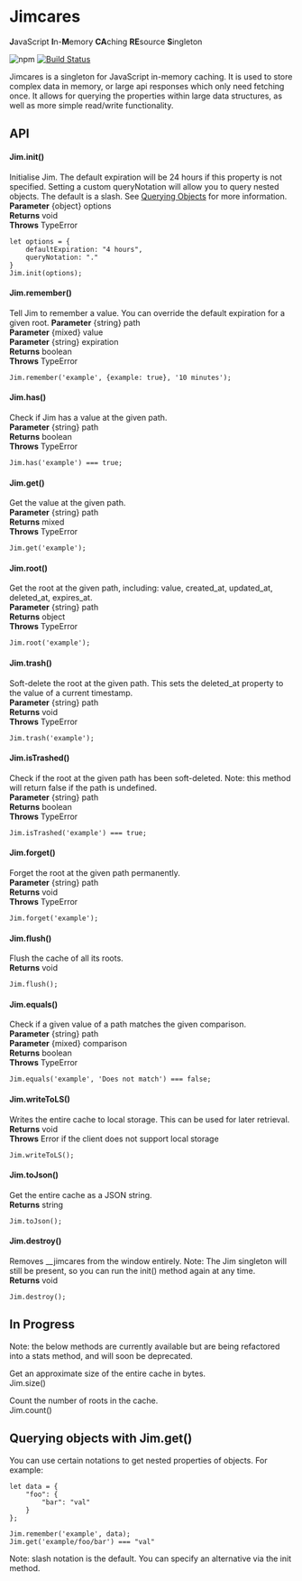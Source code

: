 # Jimcares

**J**avaScript **I**n-**M**emory **CA**ching **RE**source **S**ingleton

![npm](https://img.shields.io/npm/v/jimcares.svg)
[![Build Status](https://travis-ci.org/alexanderpharwood/jimcares.svg?branch=master)](https://travis-ci.org/alexanderpharwood/jimcares)  

Jimcares is a singleton for JavaScript in-memory caching. It is used to store complex data in memory, or large api responses which only need fetching once. It allows for querying the properties within large data structures, as well as more simple read/write functionality.


## API

#### Jim.init()
Initialise Jim. The default expiration will be 24 hours if this property is not specified. Setting a custom queryNotation will allow you to query nested objects. The default is a slash. See [Querying Objects](#querying_objects) for more information.  
**Parameter** {object} options  
**Returns** void  
**Throws** TypeError  
```
let options = {
	defaultExpiration: "4 hours",
	queryNotation: "."
}
Jim.init(options);
```

#### Jim.remember()
Tell Jim to remember a value. You can override the default expiration for a given root.
**Parameter** {string} path  
**Parameter** {mixed} value  
**Parameter** {string} expiration  
**Returns** boolean  
**Throws** TypeError  
```
Jim.remember('example', {example: true}, '10 minutes');
```

#### Jim.has()  
Check if Jim has a value at the given path.  
**Parameter** {string} path  
**Returns** boolean  
**Throws** TypeError  
```
Jim.has('example') === true;
```

#### Jim.get()  
Get the value at the given path.  
**Parameter** {string} path  
**Returns** mixed  
**Throws** TypeError  
```
Jim.get('example');
```

#### Jim.root()  
Get the root at the given path, including: value, created_at, updated_at, deleted_at, expires_at.  
**Parameter** {string} path  
**Returns** object  
**Throws** TypeError  
```
Jim.root('example');
```

#### Jim.trash()  
Soft-delete the root at the given path. This sets the deleted_at property to the value of a current timestamp.  
**Parameter** {string} path  
**Returns** void  
**Throws** TypeError  
```
Jim.trash('example');
```

#### Jim.isTrashed()  
Check if the root at the given path has been soft-deleted. Note: this method will return false if the path is undefined.  
**Parameter** {string} path  
**Returns** boolean  
**Throws** TypeError  
```
Jim.isTrashed('example') === true;
```

#### Jim.forget()  
Forget the root at the given path permanently.  
**Parameter** {string} path  
**Returns** void  
**Throws** TypeError  
```
Jim.forget('example');
```

#### Jim.flush()  
Flush the cache of all its roots.  
**Returns** void  
```
Jim.flush();
```

#### Jim.equals()  
Check if a given value of a path matches the given comparison.  
**Parameter** {string} path  
**Parameter** {mixed} comparison  
**Returns** boolean  
**Throws** TypeError  
```
Jim.equals('example', 'Does not match') === false;
```

#### Jim.writeToLS()  
Writes the entire cache to local storage. This can be used for later retrieval.  
**Returns** void  
**Throws** Error if the client does not support local storage  
```
Jim.writeToLS();
```

#### Jim.toJson()  
Get the entire cache as a JSON string.  
**Returns** string  
```
Jim.toJson();
```

#### Jim.destroy()  
Removes __jimcares from the window entirely. Note: The Jim singleton will still be present, so you can run the init() method again at any time.  
**Returns** void  
```
Jim.destroy();
```

## In Progress 
Note: the below methods are currently available but are being refactored into a stats method, and will soon be deprecated.  

Get an approximate size of the entire cache in bytes.  
Jim.size()

Count the number of roots in the cache.  
Jim.count()

<a name="querying_objects"></a>
## Querying objects with Jim.get()  
You can use certain notations to get nested properties of objects. For example:

```
let data = {
	"foo": {
		"bar": "val" 
	}
};

Jim.remember('example', data);
Jim.get('example/foo/bar') === "val"
```

Note: slash notation is the default. You can specify an alternative via the init method.
